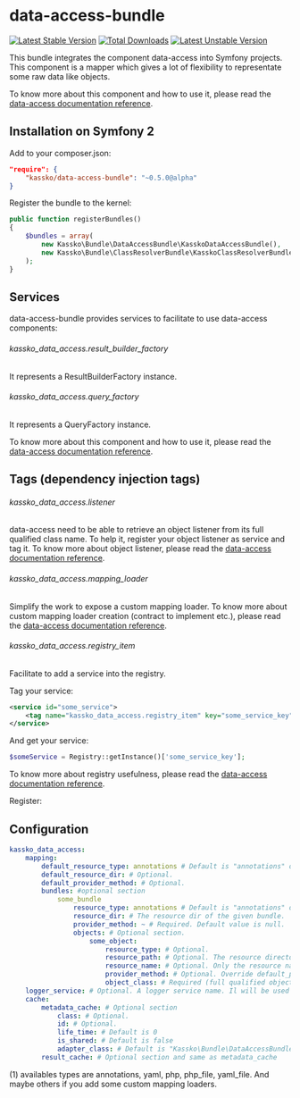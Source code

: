 data-access-bundle
==================

[![Latest Stable Version](https://poser.pugx.org/kassko/data-access-bundle/v/stable.png)](https://packagist.org/packages/kassko/data-access-bundle)
[![Total Downloads](https://poser.pugx.org/kassko/data-access-bundle/downloads.png)](https://packagist.org/packages/kassko/data-access-bundle)
[![Latest Unstable Version](https://poser.pugx.org/kassko/data-access-bundle/v/unstable.png)](https://packagist.org/packages/kassko/data-access-bundle)

This bundle integrates the component data-access into Symfony projects. This component is a mapper which gives a lot of flexibility to representate some raw data like objects.

To know more about this component and how to use it, please read the [data-access documentation reference](https://github.com/kassko/data-access/blob/master/README.md).

Installation on Symfony 2
----------------

Add to your composer.json:
```json
"require": {
    "kassko/data-access-bundle": "~0.5.0@alpha"
}
```

Register the bundle to the kernel:
```php
public function registerBundles()
{
    $bundles = array(
        new Kassko\Bundle\DataAccessBundle\KasskoDataAccessBundle(),
        new Kassko\Bundle\ClassResolverBundle\KasskoClassResolverBundle(),
    );
}
```

Services
----------
data-access-bundle provides services to facilitate to use data-access components:

###### kassko_data_access.result_builder_factory
It represents a ResultBuilderFactory instance.

###### kassko_data_access.query_factory
It represents a QueryFactory instance.

To know more about this component and how to use it, please read the [data-access documentation reference](https://github.com/kassko/data-access/blob/master/README.md).

Tags (dependency injection tags)
----------
###### kassko_data_access.listener
data-access need to be able to retrieve an object listener from its full qualified class name. To help it, register your object listener as service and tag it.
To know more about object listener, please read the [data-access documentation reference](https://github.com/kassko/data-access/blob/master/README.md).

###### kassko_data_access.mapping_loader
Simplify the work to expose a custom mapping loader.
To know more about custom mapping loader creation (contract to implement etc.), please read the [data-access documentation reference](https://github.com/kassko/data-access/blob/master/README.md).

###### kassko_data_access.registry_item
Facilitate to add a service into the registry.

Tag your service:
```xml
<service id="some_service">
    <tag name="kassko_data_access.registry_item" key="some_service_key">
</service>
```

And get your service:
```php
$someService = Registry::getInstance()['some_service_key'];
```
To know more about registry usefulness, please read the [data-access documentation reference](https://github.com/kassko/data-access/blob/master/README.md).

Register:

Configuration
----------
```yaml
kassko_data_access:
    mapping:
        default_resource_type: annotations # Default is "annotations" or other type (1).
        default_resource_dir: # Optional.
        default_provider_method: # Optional.
        bundles: #optional section
            some_bundle
                resource_type: annotations # Default is "annotations" or other type (1).
                resource_dir: # The resource dir of the given bundle.
                provider_method: ~ # Required. Default value is null.
                objects: # Optional section.
                    some_object:
                        resource_type: # Optional.
                        resource_path: # Optional. The resource directory with the resource name. If not defined, data-access fallback to resource_name and prepend to it resource_dir (or default_resource_dir). So if resource_path is not defined, case resource_name and resource_dir (or default_resource_dir) must be defined.
                        resource_name: # Optional. Only the resource name (so without the directory).
                        provider_method: # Optional. Override default_provider_method.
                        object_class: # Required (full qualified object class name).
    logger_service: # Optional. A logger service name. Il will be used for logging in data-access component.
    cache:
        metadata_cache: # Optional section
            class: # Optional.
            id: # Optional.
            life_time: # Default is 0
            is_shared: # Default is false
            adapter_class: # Default is "Kassko\Bundle\DataAccessBundle\Adapter\Cache\DoctrineCacheAdapter"
        result_cache: # Optional section and same as metadata_cache
```
(1) availables types are annotations, yaml, php, php_file, yaml_file.
And maybe others if you add some custom mapping loaders.
